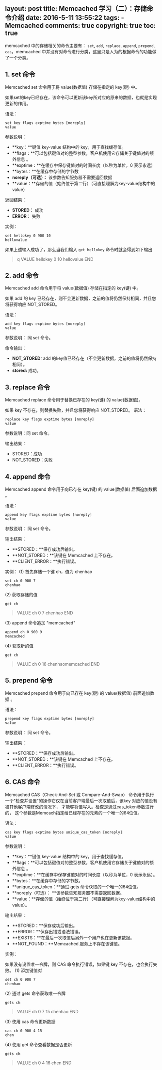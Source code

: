 layout: post
title: Memcached 学习（二）：存储命令介绍
date: 2016-5-11 13:55:22
tags:
	- Memcached
comments: true
copyright: true
toc: true
---

memcached 中的存储相关的命令主要有： `set`, `add`, `replace`, `append`, `prepend`, `cas`。memcached 中并没有对命令进行分类，这里只是人为的根据命令的功能做了一个分类。

## 1. set 命令

Memcached set 命令用于将 value(数据值) 存储在指定的 key(键) 中。

如果set的key已经存在，该命令可以更新该key所对应的原来的数据，也就是实现更新的作用。

<!--more-->

语法：

```
set key flags exptime bytes [noreply]
value
```

参数说明：
- **key：**键值 key-value 结构中的 key，用于查找缓存值。
- **flags：**可以包括键值对的整型参数，客户机使用它存储关于键值对的额外信息 。
- **exptime：**在缓存中保存键值对的时间长度（以秒为单位，0 表示永远）
- **bytes：**在缓存中存储的字节数
- **noreply（可选）：** 该参数告知服务器不需要返回数据
- **value：**存储的值（始终位于第二行）（可直接理解为key-value结构中的value）

返回结果：
- **STORED：** 成功
- **ERROR：** 失败

实例：
```
set hellokey 0 900 10
hellovalue
```
如果上述输入成功了，那么当我们输入 `get hellokey` 命令时就会得到如下输出
>q VALUE hellokey 0 10
hellovalue
END

## 2. add 命令

Memcached add 命令用于将 value(数据值) 存储在指定的 key(键) 中。

如果 add 的 key 已经存在，则不会更新数据，之前的值将仍然保持相同，并且您将获得响应 NOT_STORED。

语法：
```
add key flags exptime bytes [noreply]
value
```
参数说明： 同 set 命令。

命令输出：
- **NOT_STORED:** add 的key值已经存在（不会更新数据，之前的值将仍然保持相同）。
- **stored:** 成功。


## 3. replace 命令

Memcached replace 命令用于替换已存在的 key(键) 的 value(数据值)。

如果 key 不存在，则替换失败，并且您将获得响应 NOT_STORED。
语法：
```
replace key flags exptime bytes [noreply]
value
```
参数说明：同 set 命令。

输出结果：
- STORED：成功
- NOT_STORED：失败

## 4. append 命令

Memcached append 命令用于向已存在 key(键) 的 value(数据值) 后面追加数据 。

语法：
```
append key flags exptime bytes [noreply]
value
```

参数说明： 同 set 命令。

输出结果：
- **STORED：**保存成功后输出。
- **NOT_STORED：**该键在 Memcached 上不存在。
- **CLIENT_ERROR：**执行错误。

实例：
(1) 首先存储一个键 ch，值为 chenhao
```
set ch 0 900 7
chenhao
```
(2) 获取存储的值
```
get ch
```
> VALUE ch 0 7
chenhao
END

(3) append 命令追加 "memcached"
```
append ch 0 900 9
memcached
```
(4) 获取新的值
```
get ch
```

> VALUE ch 0 16
chenhaomemcached
END

## 5. prepend 命令

Memcached prepend 命令用于向已存在 key(键) 的 value(数据值) 前面追加数据 。

语法：
```
prepend key flags exptime bytes [noreply]
value
```
参数说明： 同 set 命令。

输出结果：
- **STORED：**保存成功后输出。
- **NOT_STORED：**该键在 Memcached 上不存在。
- **CLIENT_ERROR：**执行错误。

## 6. CAS 命令

Memcached CAS（Check-And-Set 或 Compare-And-Swap） 命令用于执行一个"检查并设置"的操作它仅在当前客户端最后一次取值后，该key 对应的值没有被其他客户端修改的情况下， 才能够将值写入。检查是通过cas_token参数进行的， 这个参数是Memcach指定给已经存在的元素的一个唯一的64位值。

语法：
```
cas key flags exptime bytes unique_cas_token [noreply]
value
```
参数说明：
- **key：**键值 key-value 结构中的 key，用于查找缓存值。
- **flags：**可以包括键值对的整型参数，客户机使用它存储关于键值对的额外信息 。
- **exptime：**在缓存中保存键值对的时间长度（以秒为单位，0 表示永远）。
- **bytes：**在缓存中存储的字节数。
- **unique_cas_token：**通过 gets 命令获取的一个唯一的64位值。
- **noreply（可选）： **该参数告知服务器不需要返回数据。
- **value：**存储的值（始终位于第二行）（可直接理解为key-value结构中的value）。

输出结果：
- **STORED：**保存成功后输出。
- **ERROR：**保存出错或语法错误。
- **EXISTS：**在最后一次取值后另外一个用户也在更新该数据。
- **NOT_FOUND：**Memcached 服务上不存在该键值。

实例：

如果没有设置唯一令牌，则 CAS 命令执行错误，如果键 key 不存在，也会执行失败。
(1) 添加键值对
```
set ch 0 900 7
chenhao
```
(2) 通过 gets 命令获取唯一令牌
```
gets ch
```

> VALUE ch 0 7 15
chenhao
END

(3) 使用 cas 命令更新数据
```
cas ch 0 900 4 15
chen
```

(4) 使用 get 命令查看数据是否更新
```
gets ch
```

> VALUE ch 0 4 16
chen
END






